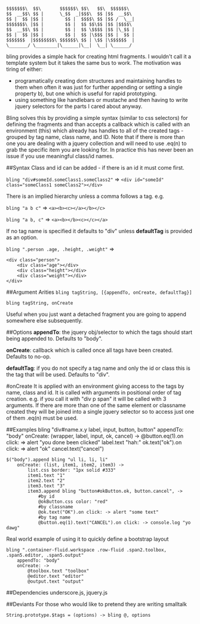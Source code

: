 	$$$$$$$\  $$\       $$$$$$\ $$\   $$\  $$$$$$\  
	$$  __$$\ $$ |      \_$$  _|$$$\  $$ |$$  __$$\ 
	$$ |  $$ |$$ |        $$ |  $$$$\ $$ |$$ /  \__|
	$$$$$$$\ |$$ |        $$ |  $$ $$\$$ |$$ |$$$$\ 
	$$  __$$\ $$ |        $$ |  $$ \$$$$ |$$ |\_$$ |
	$$ |  $$ |$$ |        $$ |  $$ |\$$$ |$$ |  $$ |
	$$$$$$$  |$$$$$$$$\ $$$$$$\ $$ | \$$ |\$$$$$$  |
	\_______/ \________|\______|\__|  \__| \______/ 


bling provides a simple hack for creating html fragments. I wouldn't call it a template system but it takes the same bus to work. The motivation was tiring of either:

* programatically creating dom structures and maintaining handles to them when often it was just for further appending or setting a single property b), but one which is useful for rapid prototyping. 
* using something like handlebars or mustache and then having to write jquery selectors for the parts I cared about anyway. 

Bling solves this by providing a simple syntax (similar to css selectors) for defining the fragments and than accepts a callback which is called with an environment (this) which already has handles to all of the created tags - grouped by tag name, class name, and ID. Note that if there is more than one you are dealing with a jquery collection and will need to use .eq(n) to grab the specific item you are looking for. In practice this has never been an issue if you use meaningful class/id names. 


##Syntax
Class and id can be added - if there is an id it must come first. 

```bling "div#someId.someClass1.someClass2"``` => ```<div id="someId" class="someClass1 someClass2"></div>```

There is an implied hierarchy unless a comma follows a tag. e.g. 

```bling "a b c"``` => ```<a><b><c></a></b></c>```

```bling "a b, c"``` => ```<a><b></b><c></c></a>```

If no tag name is specified it defaults to "div" unless **defaultTag** is provided as an option.

```bling ".person .age, .height, .weight"``` => 

	<div class="person">
		<div class="age"></div>
		<div class="height"></div>
		<div class="weight"></div>
	</div>

##Argument Arities
```bling tagString, [{appendTo, onCreate, defaultTag}]```

```bling tagString, onCreate```

Useful when you just want a detached fragment you are going to append somewhere else subsequently. 

##Options
**appendTo**: the jquery obj/selector to which the tags should start being appended to. Defaults to "body".

**onCreate**: callback which is called once all tags have been created. Defaults to no-op.

**defaultTag**: if you do not specify a tag name and only the id or class this is the tag that will be used. Defaults to "div".

#onCreate
It is applied with an environment giving access to the tags by name, class and id. It is called with arguments in positional order of tag creation. e.g. if you call it with "div p span" it will be called with 3 arguments. 
If there are more than one of the same element or classname created they will be joined into a single jquery selector so to access just one of them .eq(n) must be used.

##Examples
	bling "div#name.x.y label, input, button, button"
	    appendTo: "body"
		onCreate: (wrapper, label, input, ok, cancel) -> 
			@button.eq(1).on click: => alert "you done been clicked"
			label.text "hah:"
			ok.text("ok").on click: => alert "ok"
			cancel.text("cancel")
			
	$("body").append bling "ul li, li, li"
	    onCreate: (list, item1, item2, item3) ->
			list.css border: "1px solid #333"
			item1.text "1"
			item2.text "2"
			item3.text "3"
			item3.append bling "button#okButton.ok, button.cancel", ->
			    #by id
			    @okButton.css color: "red"
			    #by classname
				@ok.text("OK").on click: -> alert "some text"
				#by tag name
				@button.eq(1).text("CANCEL").on click: -> console.log "yo dawg"​​​​

Real world example of using it to quickly define a bootstrap layout

	bling ".container-fluid.workspace .row-fluid .span2.toolbox, .span5.editor, .span5.output"
		appendTo: "body"
		onCreate: ->
        	@toolbox.text "toolbox"
			@editor.text "editor"
			@output.text "output"​​​​​​​​​​​​​​​​​​​
        
##Dependencies
underscore.js, jquery.js

##Deviants
For those who would like to pretend they are writing smalltalk

	String.prototype.$tags = (options) -> bling @, options
